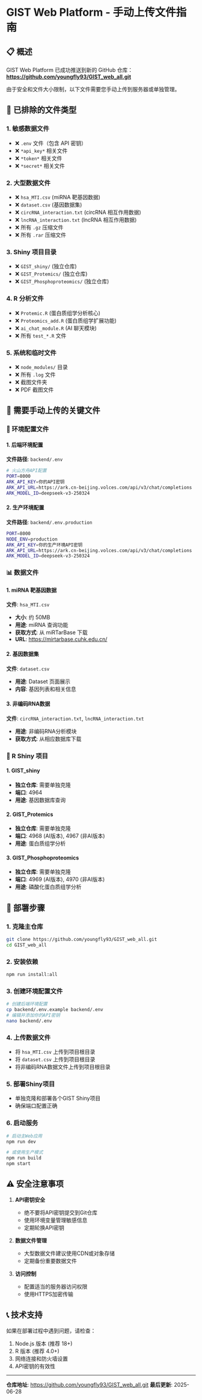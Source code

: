 # GIST Web Platform - 手动上传文件指南

## 📋 概述

GIST Web Platform 已成功推送到新的 GitHub 仓库：
**https://github.com/youngfly93/GIST_web_all.git**

由于安全和文件大小限制，以下文件需要您手动上传到服务器或单独管理。

## 🚫 已排除的文件类型

### 1. 敏感数据文件
- ❌ `.env` 文件（包含 API 密钥）
- ❌ `*api_key*` 相关文件
- ❌ `*token*` 相关文件
- ❌ `*secret*` 相关文件

### 2. 大型数据文件
- ❌ `hsa_MTI.csv` (miRNA 靶基因数据)
- ❌ `dataset.csv` (基因数据集)
- ❌ `circRNA_interaction.txt` (circRNA 相互作用数据)
- ❌ `lncRNA_interaction.txt` (lncRNA 相互作用数据)
- ❌ 所有 `.gz` 压缩文件
- ❌ 所有 `.rar` 压缩文件

### 3. Shiny 项目目录
- ❌ `GIST_shiny/` (独立仓库)
- ❌ `GIST_Protemics/` (独立仓库)
- ❌ `GIST_Phosphoproteomics/` (独立仓库)

### 4. R 分析文件
- ❌ `Protemic.R` (蛋白质组学分析核心)
- ❌ `Proteomics_add.R` (蛋白质组学扩展功能)
- ❌ `ai_chat_module.R` (AI 聊天模块)
- ❌ 所有 `test_*.R` 文件

### 5. 系统和临时文件
- ❌ `node_modules/` 目录
- ❌ 所有 `.log` 文件
- ❌ 截图文件夹
- ❌ PDF 截图文件

## 📁 需要手动上传的关键文件

### 🔑 环境配置文件

#### 1. 后端环境配置
**文件路径**: `backend/.env`
```bash
# 火山方舟API配置
PORT=8000
ARK_API_KEY=你的API密钥
ARK_API_URL=https://ark.cn-beijing.volces.com/api/v3/chat/completions
ARK_MODEL_ID=deepseek-v3-250324
```

#### 2. 生产环境配置
**文件路径**: `backend/.env.production`
```bash
PORT=8000
NODE_ENV=production
ARK_API_KEY=你的生产环境API密钥
ARK_API_URL=https://ark.cn-beijing.volces.com/api/v3/chat/completions
ARK_MODEL_ID=deepseek-v3-250324
```

### 📊 数据文件

#### 1. miRNA 靶基因数据
**文件**: `hsa_MTI.csv`
- **大小**: 约 50MB
- **用途**: miRNA 查询功能
- **获取方式**: 从 miRTarBase 下载
- **URL**: https://mirtarbase.cuhk.edu.cn/

#### 2. 基因数据集
**文件**: `dataset.csv`
- **用途**: Dataset 页面展示
- **内容**: 基因列表和相关信息

#### 3. 非编码RNA数据
**文件**: `circRNA_interaction.txt`, `lncRNA_interaction.txt`
- **用途**: 非编码RNA分析模块
- **获取方式**: 从相应数据库下载

### 🧬 R Shiny 项目

#### 1. GIST_shiny
- **独立仓库**: 需要单独克隆
- **端口**: 4964
- **用途**: 基因数据库查询

#### 2. GIST_Protemics
- **独立仓库**: 需要单独克隆
- **端口**: 4968 (AI版本), 4967 (非AI版本)
- **用途**: 蛋白质组学分析

#### 3. GIST_Phosphoproteomics
- **独立仓库**: 需要单独克隆
- **端口**: 4969 (AI版本), 4970 (非AI版本)
- **用途**: 磷酸化蛋白质组学分析

## 🚀 部署步骤

### 1. 克隆主仓库
```bash
git clone https://github.com/youngfly93/GIST_web_all.git
cd GIST_web_all
```

### 2. 安装依赖
```bash
npm run install:all
```

### 3. 创建环境配置文件
```bash
# 创建后端环境配置
cp backend/.env.example backend/.env
# 编辑并添加你的API密钥
nano backend/.env
```

### 4. 上传数据文件
- 将 `hsa_MTI.csv` 上传到项目根目录
- 将 `dataset.csv` 上传到项目根目录
- 将非编码RNA数据文件上传到项目根目录

### 5. 部署Shiny项目
- 单独克隆和部署各个GIST Shiny项目
- 确保端口配置正确

### 6. 启动服务
```bash
# 启动主Web应用
npm run dev

# 或使用生产模式
npm run build
npm start
```

## ⚠️ 安全注意事项

1. **API密钥安全**
   - 绝不要将API密钥提交到Git仓库
   - 使用环境变量管理敏感信息
   - 定期轮换API密钥

2. **数据文件管理**
   - 大型数据文件建议使用CDN或对象存储
   - 定期备份重要数据文件

3. **访问控制**
   - 配置适当的服务器访问权限
   - 使用HTTPS加密传输

## 📞 技术支持

如果在部署过程中遇到问题，请检查：
1. Node.js 版本 (推荐 18+)
2. R 版本 (推荐 4.0+)
3. 网络连接和防火墙设置
4. API密钥的有效性

---

**仓库地址**: https://github.com/youngfly93/GIST_web_all.git
**最后更新**: 2025-06-28
